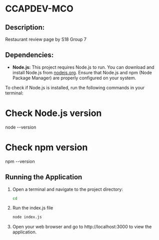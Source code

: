 # CCAPDEV-MCO

## Description:

Restaurant review page by S18 Group 7

## Dependencies:

- **Node.js:** This project requires Node.js to run. You can download and install Node.js from [nodejs.org](https://nodejs.org/). Ensure that Node.js and npm (Node Package Manager) are properly configured on your system.

To check if Node.js is installed, run the following commands in your terminal:

# Check Node.js version
node --version

# Check npm version
npm --version

## Running the Application

1. Open a terminal and navigate to the project directory:

   ```bash
   cd

2. Run the index.js file
   
   ```bash
   node index.js

3. Open your web browser and go to http://localhost:3000 to view the application. 


